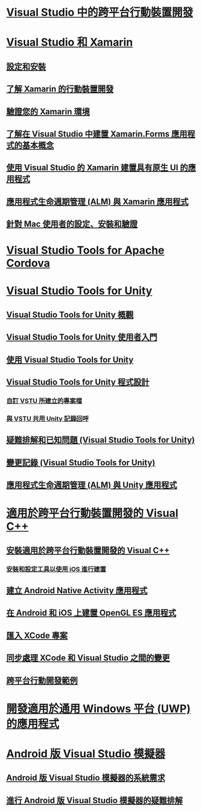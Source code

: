 # [Visual Studio 中的跨平台行動裝置開發](cross-platform-mobile-development-in-visual-studio.md)
# [Visual Studio 和 Xamarin](visual-studio-and-xamarin.md)
## [設定和安裝](setup-and-install.md)
## [了解 Xamarin 的行動裝置開發](learn-about-mobile-development-with-xamarin.md)
## [驗證您的 Xamarin 環境](verify-your-xamarin-environment.md)
## [了解在 Visual Studio 中建置 Xamarin.Forms 應用程式的基本概念](learn-app-building-basics-with-xamarin-forms-in-visual-studio.md)
## [使用 Visual Studio 的 Xamarin 建置具有原生 UI 的應用程式](build-apps-with-native-ui-using-xamarin-in-visual-studio.md)
## [應用程式生命週期管理 (ALM) 與 Xamarin 應用程式](application-lifecycle-management-alm-with-xamarin-apps.md)
## [針對 Mac 使用者的設定、安裝和驗證](setup-install-and-verifications-for-mac-users.md)
# [Visual Studio Tools for Apache Cordova](visual-studio-tools-for-apache-cordova.md)
# [Visual Studio Tools for Unity](visual-studio-tools-for-unity.md)
## [Visual Studio Tools for Unity 概觀](overview-of-visual-studio-tools-for-unity.md)
## [Visual Studio Tools for Unity 使用者入門](getting-started-with-visual-studio-tools-for-unity.md)
## [使用 Visual Studio Tools for Unity](using-visual-studio-tools-for-unity.md)
## [Visual Studio Tools for Unity 程式設計](programming-visual-studio-tools-for-unity.md)
### [自訂 VSTU 所建立的專案檔](customize-project-files-created-by-vstu.md)
### [與 VSTU 共用 Unity 記錄回呼](share-the-unity-log-callback-with-vstu.md)
## [疑難排解和已知問題 (Visual Studio Tools for Unity)](troubleshooting-and-known-issues-visual-studio-tools-for-unity.md)
## [變更記錄 (Visual Studio Tools for Unity)](change-log-visual-studio-tools-for-unity.md)
## [應用程式生命週期管理 (ALM) 與 Unity 應用程式](application-lifecycle-management-alm-with-unity-apps.md)
# [適用於跨平台行動裝置開發的 Visual C++](visual-cpp-for-cross-platform-mobile-development.md)
## [安裝適用於跨平台行動裝置開發的 Visual C++](install-visual-cpp-for-cross-platform-mobile-development.md)
### [安裝和設定工具以使用 iOS 進行建置](install-and-configure-tools-to-build-using-ios.md)
## [建立 Android Native Activity 應用程式](create-an-android-native-activity-app.md)
## [在 Android 和 iOS 上建置 OpenGL ES 應用程式](build-an-opengl-es-application-on-android-and-ios.md)
## [匯入 XCode 專案](import-an-xcode-project.md)
## [同步處理 XCode 和 Visual Studio 之間的變更](sync-changes-between-xcode-and-visual-studio.md)
## [跨平台行動開發範例](cross-platform-mobile-development-examples.md)
# [開發適用於通用 Windows 平台 (UWP) 的應用程式](develop-apps-for-the-universal-windows-platform-uwp.md)
# [Android 版 Visual Studio 模擬器](visual-studio-emulator-for-android.md)
## [Android 版 Visual Studio 模擬器的系統需求](system-requirements-for-the-visual-studio-emulator-for-android.md)
## [進行 Android 版 Visual Studio 模擬器的疑難排解](troubleshooting-the-visual-studio-emulator-for-android.md)


<!--HONumber=Feb17_HO4-->


